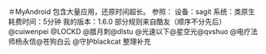 ＃MyAndroid
包含大量应用，还原时间超长。
参照：
设备：sagit
系统：类原生
耗费时间：5分钟
我的版本：1.6.0
部分规则来自酷友（顺序不分先后）@cuiwenpei @LOCKD @腊月刺@dlstu @光速以下@星空光@qvshuo @电疗法师杨永信@苍狗白云 @守护blackcat
整理补充
